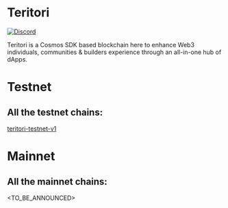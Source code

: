 # Teritori  
[![Discord](https://badgen.net/badge/icon/discord?icon=discord&label)](https://discord.gg/teritori)

Teritori is a Cosmos SDK based blockchain here to enhance Web3 individuals, communities & builders experience through an all-in-one hub of dApps.  

# Testnet  

## All the testnet chains:  
[teritori-testnet-v1](https://github.com/TERITORI/teritori-chain/tree/main/testnet/teritori-testnet-v1)  

# Mainnet  

## All the mainnet chains:  

<TO_BE_ANNOUNCED>
